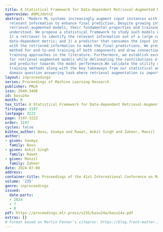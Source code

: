 ```yaml
---
title: A Statistical Framework for Data-dependent Retrieval-Augmented Models
openreview: A9MiJdetnZ
abstract: 'Modern ML systems increasingly augment input instances with additional
  relevant information to enhance final prediction. Despite growing interest in such
  retrieval-augmented models, their fundamental properties and training are not well
  understood. We propose a statistical framework to study such models with two components:
  1) a retriever to identify the relevant information out of a large corpus via a
  data-dependent metric; and 2) a predictor that consumes the input instances along
  with the retrieved information to make the final predictions. We present a principled
  method for end-to-end training of both components and draw connections with various
  training approaches in the literature. Furthermore, we establish excess risk bounds
  for retrieval-augmented models while delineating the contributions of both retriever
  and predictor towards the model performance.We validate the utility of our proposed
  training methods along with the key takeaways from our statistical analysis on open
  domain question answering task where retrieval augmentation is important.'
layout: inproceedings
series: Proceedings of Machine Learning Research
publisher: PMLR
issn: 2640-3498
id: basu24a
month: 0
tex_title: A Statistical Framework for Data-dependent Retrieval-Augmented Models
firstpage: 3197
lastpage: 3223
page: 3197-3223
order: 3197
cycles: false
bibtex_author: Basu, Soumya and Rawat, Ankit Singh and Zaheer, Manzil
author:
- given: Soumya
  family: Basu
- given: Ankit Singh
  family: Rawat
- given: Manzil
  family: Zaheer
date: 2024-07-08
address:
container-title: Proceedings of the 41st International Conference on Machine Learning
volume: '235'
genre: inproceedings
issued:
  date-parts:
  - 2024
  - 7
  - 8
pdf: https://proceedings.mlr.press/v235/basu24a/basu24a.pdf
extras: []
# Format based on Martin Fenner's citeproc: https://blog.front-matter.io/posts/citeproc-yaml-for-bibliographies/
---
```

